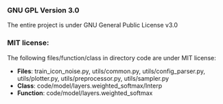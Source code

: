 ### GNU GPL Version 3.0 
The entire project is under GNU General Public License v3.0
### MIT license:
The following files/function/class in directory code are under MIT license:
- **Files**: train_icon_noise.py, utils/common.py, utils/config_parser.py, utils/plotter.py, utils/preprocessor.py, utils/sampler.py
- **Class**: code/model/layers.weighted_softmax/Interp
- **Function**: code/model/layers.weighted_softmax
